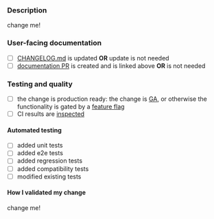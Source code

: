 ### Description

<!--
A detailed explanation of the changes in your PR. Feel free to remove this
section if the title of your PR is sufficiently descriptive. To learn more
about contributing to this project, check "*.md" files under:
    https://github.com/stackrox/stackrox/tree/master/.github
-->

change me!

### User-facing documentation

- [ ] [CHANGELOG.md](https://github.com/stackrox/stackrox/blob/master/CHANGELOG.md) is updated **OR** update is not needed
- [ ] [documentation PR](https://spaces.redhat.com/display/StackRox/Submitting+a+User+Documentation+Pull+Request) is created and is linked above **OR** is not needed

### Testing and quality

<!--
General Availability requirements: https://github.com/stackrox/stackrox/blob/master/PR_GA.md
Feature Flags usage: https://github.com/stackrox/stackrox/blob/master/pkg/features/README.md
-->

- [ ] the change is production ready: the change is [GA](https://github.com/stackrox/stackrox/blob/master/PR_GA.md), or otherwise the functionality is gated by a [feature flag](https://github.com/stackrox/stackrox/blob/master/pkg/features/README.md)
- [ ] CI results are [inspected](https://docs.google.com/document/d/1d5ga073jkv4CO1kAJqp8MPGpC6E1bwyrCGZ7S5wKg3w/edit?tab=t.0#heading=h.w4ercgtcg0xp)

#### Automated testing

<!--
If no tests have been contributed, please explain why unless it's obvious,
e.g., the PR is a one-line comment change.
-->

- [ ] added unit tests
- [ ] added e2e tests
- [ ] added regression tests
- [ ] added compatibility tests
- [ ] modified existing tests

#### How I validated my change

<!--
Use this space to explain **how you validated** that **your change functions
exactly how you expect it**. Feel free to attach JSON snippets, curl commands,
screenshots, etc. Apply a simple benchmark: would the information you provided
convince any reviewer or any external reader that you did enough to validate
your change.

It is acceptable to assume trust and keep this section light, e.g. as a
bullet-point list.

It is acceptable to skip testing in cases when CI is sufficient, or it's a
markdown or code comment change only. It is also acceptable to skip testing for
changes that are too taxing to test before merging. In such case you are
responsible for the change after it gets merged which includes reverting,
fixing, etc. Make sure you validate the change ASAP after it gets merged or
explain in PR when the validation will be performed. Explain here why you
skipped testing in case you did so.

Have you created automated tests for your change? Explain here which validation
activities you did manually and why so.
-->

change me!
